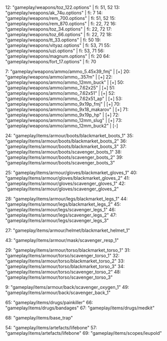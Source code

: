 12: "gameplay/weapons/toz_122.options" | fi: 51, 52
13: "gameplay/weapons/ak_74u.options"  | fi: 7
14: "gameplay/weapons/rem_700.options" | fi: 51, 52
15: "gameplay/weapons/rem_870.options" | fi: 22, 72
16: "gameplay/weapons/toz_34.options"  | fi: 22, 72
17: "gameplay/weapons/toz_66.options"  | fi: 22, 72
18: "gameplay/weapons/tt_33.options"   | fi: 50
19: "gameplay/weapons/vityaz.options"  | fi: 53, 71
55: "gameplay/weapons/uzi.options"     | fi: 53, 71
56: "gameplay/weapons/magnum.options"  | fi: 20
64: "gameplay/weapons/fort_17.options" | fi: 70

7: "gameplay/weapons/ammo/ammo_5.45x39_fmj"   | [+]
20: "gameplay/weapons/ammo/ammo_.357m"        | [+]
22: "gameplay/weapons/ammo/ammo_12mm_buck"    | [+]
50: "gameplay/weapons/ammo/ammo_7.62x25"      | [+]
51: "gameplay/weapons/ammo/ammo_7.62x51"      | [+]
52: "gameplay/weapons/ammo/ammo_7.62x51_ap"   | [+]
53: "gameplay/weapons/ammo/ammo_9x19p_fmj"    | [+]
70: "gameplay/weapons/ammo/ammo_9x18_makarov" | [+]
71: "gameplay/weapons/ammo/ammo_9x19p_hp"     | [+]
72: "gameplay/weapons/ammo/ammo_12mm_slug"    | [+]
73: "gameplay/weapons/ammo/ammo_12mm_buck2"   | [-]

24: "gameplay/items/armour/boots/blackmarket_boots_1"
35: "gameplay/items/armour/boots/blackmarket_boots_2"
36: "gameplay/items/armour/boots/blackmarket_boots_3"
37: "gameplay/items/armour/boots/scavenger_boots_1"
38: "gameplay/items/armour/boots/scavenger_boots_2"
39: "gameplay/items/armour/boots/scavenger_boots_3"

25: "gameplay/items/armour/gloves/blackmarket_gloves_1"
40: "gameplay/items/armour/gloves/blackmarket_gloves_2"
41: "gameplay/items/armour/gloves/scavenger_gloves_1"
42: "gameplay/items/armour/gloves/scavenger_gloves_2"

28: "gameplay/items/armour/legs/blackmarket_legs_1"
44: "gameplay/items/armour/legs/blackmarket_legs_2"
45: "gameplay/items/armour/legs/scavenger_legs_1"
46: "gameplay/items/armour/legs/scavenger_legs_2"
47: "gameplay/items/armour/legs/scavenger_legs_3"

27: "gameplay/items/armour/helmet/blackmarket_helmet_1"

43: "gameplay/items/armour/mask/scavenger_resp_1"

29: "gameplay/items/armour/torso/blackmarket_torso_1"
31: "gameplay/items/armour/torso/scavenger_torso_1"
32: "gameplay/items/armour/torso/blackmarket_torso_2"
33: "gameplay/items/armour/torso/blackmarket_torso_3"
34: "gameplay/items/armour/torso/scavenger_torso_2"
48: "gameplay/items/armour/torso/scavenger_torso_3"

9: "gameplay/items/armour/back/scavenger_oxygen_1"
49: "gameplay/items/armour/back/scavenger_back_1"

65: "gameplay/items/drugs/painkiller"
66: "gameplay/items/drugs/bandages"
67: "gameplay/items/drugs/medkit"

68: "gameplay/items/base_trap"

54: "gameplay/items/artefacts/lifebone"
57: "gameplay/items/artefacts/lifebone"
69: "gameplay/items/scopes/leupold"


